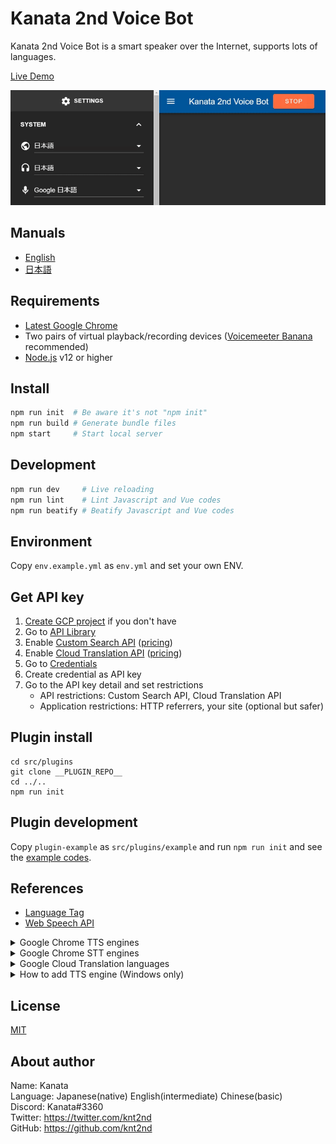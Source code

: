 # Kanata 2nd Voice Bot

Kanata 2nd Voice Bot is a smart speaker over the Internet, supports lots of languages.

[Live Demo](https://knt2-vbot.web.app/)

![Demo animation](manuals/images/ja/app-music.gif)

## Manuals

- [English](manuals/en.md#kanata-2nd-voice-bot-manual)
- [日本語](manuals/ja.md#kanata-2nd-voice-bot-マニュアル)

## Requirements

- [Latest Google Chrome](https://www.google.com/chrome/)
- Two pairs of virtual playback/recording devices ([Voicemeeter Banana](https://www.vb-audio.com/Voicemeeter/banana.htm) recommended)
- [Node.js](https://nodejs.org/) v12 or higher

## Install

```sh
npm run init  # Be aware it's not "npm init"
npm run build # Generate bundle files
npm start     # Start local server
```

## Development

```sh
npm run dev     # Live reloading
npm run lint    # Lint Javascript and Vue codes
npm run beatify # Beatify Javascript and Vue codes
```

## Environment

Copy `env.example.yml` as `env.yml` and set your own ENV.

## Get API key

1. [Create GCP project](https://console.cloud.google.com/cloud-resource-manager) if you don't have
1. Go to [API Library](https://console.cloud.google.com/apis/library)
1. Enable [Custom Search API](https://console.cloud.google.com/apis/library/customsearch.googleapis.com) ([pricing](https://developers.google.com/custom-search/v1/overview#pricing))
1. Enable [Cloud Translation API](https://console.cloud.google.com/apis/library/translate.googleapis.com) ([pricing](https://cloud.google.com/translate/pricing))
1. Go to [Credentials](https://console.cloud.google.com/apis/credentials)
1. Create credential as API key
1. Go to the API key detail and set restrictions
    - API restrictions: Custom Search API, Cloud Translation API
    - Application restrictions: HTTP referrers, your site (optional but safer)

## Plugin install

```shell
cd src/plugins
git clone __PLUGIN_REPO__
cd ../..
npm run init
```

## Plugin development

Copy `plugin-example` as `src/plugins/example` and run `npm run init` and see the [example codes](plugin-example/).

## References

- [Language Tag](https://tools.ietf.org/html/bcp47)
- [Web Speech API](https://wicg.github.io/speech-api/)

<details>
<summary>Google Chrome TTS engines</summary>

From the following code.

```js
speechSynthesis.getVoices();
console.log(speechSynthesis.getVoices());
```

- de-DE: Google Deutsch
- en-US: Google US English
- en-GB: Google UK English Female
- en-GB: Google UK English Male
- es-ES: Google español
- es-US: Google español de Estados Unidos
- fr-FR: Google français
- hi-IN: Google हिन्दी
- id-ID: Google Bahasa Indonesia
- it-IT: Google italiano
- ja-JP: Google 日本語
- ko-KR: Google 한국의
- nl-NL: Google Nederlands
- pl-PL: Google polski
- pt-BR: Google português do Brasil
- ru-RU: Google русский
- zh-CN: Google 普通话（中国大陆）
- zh-HK: Google 粤語（香港）
- zh-TW: Google 國語（臺灣）

</details>

<details>
<summary>Google Chrome STT engines</summary>

From [Web Speech API Demonstration](https://www.google.com/intl/en/chrome/demos/speech.html)

- af: af-ZA: Afrikaans
- az: az-AZ: Azərbaycanca
- id: id-ID: Bahasa Indonesia
- ms: ms-MY: Bahasa Melayu
- jv: jv-ID: Basa Jawa
- su: su-ID: Basa Sunda
- ca: ca-ES: Català
- da: da-DK: Dansk
- de: de-DE: Deutsch
- en: English
  - en-AU: Australia
  - en-CA: Canada
  - en-IN: India
  - en-KE: Kenya
  - en-TZ: Tanzania
  - en-GH: Ghana
  - en-NZ: New Zealand
  - en-NG: Nigeria
  - en-ZA: South Africa
  - en-PH: Philippines
  - en-GB: United Kingdom
  - en-US: United States
- es: Español
  - es-AR: Argentina
  - es-BO: Bolivia
  - es-CL: Chile
  - es-CO: Colombia
  - es-CR: Costa Rica
  - es-EC: Ecuador
  - es-SV: El Salvador
  - es-ES: España
  - es-US: Estados Unidos
  - es-GT: Guatemala
  - es-HN: Honduras
  - es-MX: México
  - es-NI: Nicaragua
  - es-PA: Panamá
  - es-PY: Paraguay
  - es-PE: Perú
  - es-PR: Puerto Rico
  - es-DO: República Dominicana
  - es-UY: Uruguay
  - es-VE: Venezuela
- eu: eu-ES: Euskara
- fil: fil-PH: Filipino
- fr: fr-FR: Français
- gl: gl-ES: Galego
- hr: hr-HR: Hrvatski
- zu: zu-ZA: IsiZulu
- it: Italiano
  - it-IT: Italia
  - it-CH: Svizzera
- sw: Kiswahili
  - sw-TZ: Tanzania
  - sw-KE: Kenya
- lv: lv-LV: Latviešu
- lt: lt-LT: Lietuvių
- hu: hu-HU: Magyar
- nl: nl-NL: Nederlands
- nb: nb-NO: Norsk bokmål
- pl: pl-PL: Polski
- pt: Português
  - pt-BR: Brasil
  - pt-PT: Portugal
- ru: ru-RU: Pусский
- ro: ro-RO: Română
- sk: sk-SK: Slovenčina
- sl: sl-SI: Slovenščina
- fi: fi-FI: Suomi
- sv: sv-SE: Svenska
- vi: vi-VN: Tiếng Việt
- tr: tr-TR: Türkçe
- is: is-IS: Íslenska
- cs: cs-CZ: Čeština
- el: el-GR: Ελληνικά
- sr: sr-RS: Српски
- uk: uk-UA: Українська
- bg: bg-BG: български
- hy: hy-AM: Հայերեն
- ur: اُردُو
  - ur-PK: پاکستان
  - ur-IN: بھارت
- ne: ne-NP: नेपाली भाषा
- mr: mr-IN: मराठी
- hi: hi-IN: हिन्दी
- bn: বাংলা
  - bn-BD: বাংলাদেশ
  - bn-IN: ভারত
- gu: gu-IN: ગુજરાતી
- ta: தமிழ்
  - ta-IN: இந்தியா
  - ta-SG: சிங்கப்பூர்
  - ta-LK: இலங்கை
  - ta-MY: மலேசியா
- te: te-IN: తెలుగు
- kn: kn-IN: ಕನ್ನಡ
- ml: ml-IN: മലയാളം
- si: si-LK: සිංහල
- th: th-TH: ภาษาไทย
- lo: lo-LA: ລາວ
- ka: ka-GE: ქართული
- am: am-ET: አማርኛ
- km: km-KH: ភាសាខ្មែរ
- zh: 中文
  - cmn-Hans-CN: 普通话 (中国大陆)
  - cmn-Hans-HK: 普通话 (香港)
  - cmn-Hant-TW: 中文 (台灣)
  - yue-Hant-HK: 粵語 (香港)
- ja: ja-JP: 日本語
- ko: ko-KR: 한국어

</details>

<details>
<summary>Google Cloud Translation languages</summary>

From [Google Cloud Translation Language Support](https://cloud.google.com/translate/docs/languages)

- af: Afrikaans
- am: Amharic
- ar: Arabic
- az: Azerbaijani
- be: Belarusian
- bg: Bulgarian
- bn: Bengali
- bs: Bosnian
- ca: Catalan
- ceb: Cebuano
- co: Corsican
- cs: Czech
- cy: Welsh
- da: Danish
- de: German
- el: Greek
- en: English
- eo: Esperanto
- es: Spanish
- et: Estonian
- eu: Basque
- fa: Persian
- fi: Finnish
- fr: French
- fy: Frisian
- ga: Irish
- gd: Scots Gaelic
- gl: Galician
- gu: Gujarati
- ha: Hausa
- haw: Hawaiian
- he: Hebrew
- hi: Hindi
- hmn: Hmong
- hr: Croatian
- ht: Haitian Creole
- hu: Hungarian
- hy: Armenian
- id: Indonesian
- ig: Igbo
- is: Icelandic
- it: Italian
- ja: Japanese
- jv: Javanese
- ka: Georgian
- kk: Kazakh
- km: Khmer
- kn: Kannada
- ko: Korean
- ku: Kurdish
- ky: Kyrgyz
- la: Latin
- lb: Luxembourgish
- lo: Lao
- lt: Lithuanian
- lv: Latvian
- mg: Malagasy
- mi: Maori
- mk: Macedonian
- ml: Malayalam
- mn: Mongolian
- mr: Marathi
- ms: Malay
- mt: Maltese
- my: Myanmar (Burmese)
- ne: Nepali
- nl: Dutch
- no: Norwegian
- ny: Nyanja (Chichewa)
- pa: Punjabi
- pl: Polish
- ps: Pashto
- pt: Portuguese (Portugal, Brazil)
- ro: Romanian
- ru: Russian
- sd: Sindhi
- si: Sinhala (Sinhalese)
- sk: Slovak
- sl: Slovenian
- sm: Samoan
- sn: Shona
- so: Somali
- sq: Albanian
- sr: Serbian
- st: Sesotho
- su: Sundanese
- sv: Swedish
- sw: Swahili
- ta: Tamil
- te: Telugu
- tg: Tajik
- th: Thai
- tl: Tagalog (Filipino)
- tr: Turkish
- uk: Ukrainian
- ur: Urdu
- uz: Uzbek
- vi: Vietnamese
- xh: Xhosa
- yi: Yiddish
- yo: Yoruba
- zh-CN: Chinese (Simplified)
- zh-TW: Chinese (Traditional)
- zu: Zulu

</details>

<details>
<summary>How to add TTS engine (Windows only)</summary>

```powershell
# Get engines
foreach($voice in Get-ChildItem 'HKLM:\software\Microsoft\Speech_OneCore\Voices\Tokens') { $voice.PSPath }

# Copy engine
copy -Recurse -Destination 'HKLM:\SOFTWARE\Microsoft\Speech\Voices\Tokens' -Path 'Microsoft.PowerShell.Core\Registry::HKEY_LOCAL_MACHINE\software\Microsoft\Speech_OneCore\Voices\Tokens\__TTS_ENGINE_NAME__'
```

</details>

## License

[MIT](./LICENSE)

## About author

Name: Kanata  
Language: Japanese(native) English(intermediate) Chinese(basic)  
Discord: Kanata#3360  
Twitter: https://twitter.com/knt2nd  
GitHub: https://github.com/knt2nd  
